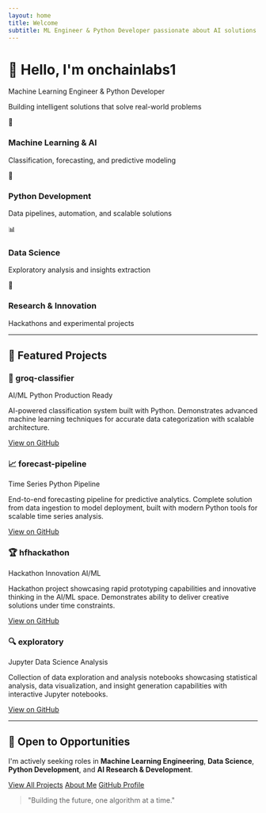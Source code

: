```yaml
---
layout: home
title: Welcome
subtitle: ML Engineer & Python Developer passionate about AI solutions
---
```


<div class="hero-section">
  <h1>👋 Hello, I'm onchainlabs1</h1>
  <p class="hero-subtitle">Machine Learning Engineer & Python Developer</p>
  <p class="hero-description">Building intelligent solutions that solve real-world problems</p>
</div>

<div class="skills-grid">
  <div class="skill-card">
    <div class="skill-icon">🤖</div>
    <h3>Machine Learning & AI</h3>
    <p>Classification, forecasting, and predictive modeling</p>
  </div>
  <div class="skill-card">
    <div class="skill-icon">🐍</div>
    <h3>Python Development</h3>
    <p>Data pipelines, automation, and scalable solutions</p>
  </div>
  <div class="skill-card">
    <div class="skill-icon">📊</div>
    <h3>Data Science</h3>
    <p>Exploratory analysis and insights extraction</p>
  </div>
  <div class="skill-card">
    <div class="skill-icon">🔬</div>
    <h3>Research & Innovation</h3>
    <p>Hackathons and experimental projects</p>
  </div>
</div>

---

## 🚀 Featured Projects

<div class="projects-showcase">
  <div class="project-featured">
    <div class="project-header">
      <h3>🎯 groq-classifier</h3>
      <div class="project-badges">
        <span class="badge badge-ai">AI/ML</span>
        <span class="badge badge-python">Python</span>
        <span class="badge badge-production">Production Ready</span>
      </div>
    </div>
    <p class="project-description">AI-powered classification system built with Python. Demonstrates advanced machine learning techniques for accurate data categorization with scalable architecture.</p>
    <div class="project-links">
      <a href="https://github.com/onchainlabs1/groq-classifier" class="btn btn-primary" target="_blank">View on GitHub</a>
    </div>
  </div>

  <div class="project-featured">
    <div class="project-header">
      <h3>📈 forecast-pipeline</h3>
      <div class="project-badges">
        <span class="badge badge-data">Time Series</span>
        <span class="badge badge-python">Python</span>
        <span class="badge badge-pipeline">Pipeline</span>
      </div>
    </div>
    <p class="project-description">End-to-end forecasting pipeline for predictive analytics. Complete solution from data ingestion to model deployment, built with modern Python tools for scalable time series analysis.</p>
    <div class="project-links">
      <a href="https://github.com/onchainlabs1/forecast-pipeline" class="btn btn-primary" target="_blank">View on GitHub</a>
    </div>
  </div>

  <div class="project-featured">
    <div class="project-header">
      <h3>🏆 hfhackathon</h3>
      <div class="project-badges">
        <span class="badge badge-hackathon">Hackathon</span>
        <span class="badge badge-innovation">Innovation</span>
        <span class="badge badge-ai">AI/ML</span>
      </div>
    </div>
    <p class="project-description">Hackathon project showcasing rapid prototyping capabilities and innovative thinking in the AI/ML space. Demonstrates ability to deliver creative solutions under time constraints.</p>
    <div class="project-links">
      <a href="https://github.com/onchainlabs1/hfhackathon" class="btn btn-primary" target="_blank">View on GitHub</a>
    </div>
  </div>

  <div class="project-featured">
    <div class="project-header">
      <h3>🔍 exploratory</h3>
      <div class="project-badges">
        <span class="badge badge-jupyter">Jupyter</span>
        <span class="badge badge-data">Data Science</span>
        <span class="badge badge-analysis">Analysis</span>
      </div>
    </div>
    <p class="project-description">Collection of data exploration and analysis notebooks showcasing statistical analysis, data visualization, and insight generation capabilities with interactive Jupyter notebooks.</p>
    <div class="project-links">
      <a href="https://github.com/onchainlabs1/exploratory" class="btn btn-primary" target="_blank">View on GitHub</a>
    </div>
  </div>
</div>

---

<div class="cta-section">
  <h2>💼 Open to Opportunities</h2>
  <p>I'm actively seeking roles in <strong>Machine Learning Engineering</strong>, <strong>Data Science</strong>, <strong>Python Development</strong>, and <strong>AI Research & Development</strong>.</p>
  
  <div class="cta-buttons">
    <a href="/projects" class="btn btn-secondary">View All Projects</a>
    <a href="/aboutme" class="btn btn-outline">About Me</a>
    <a href="https://github.com/onchainlabs1" class="btn btn-github" target="_blank">GitHub Profile</a>
  </div>
</div>

<div class="quote-section">
  <blockquote>
    <p>"Building the future, one algorithm at a time."</p>
  </blockquote>
</div> 